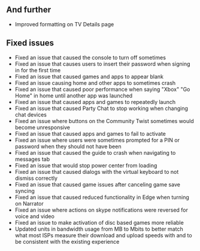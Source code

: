 ## And further
- Improved formatting on TV Details page

## Fixed issues
- Fixed an issue that caused the console to turn off sometimes
- Fixed an issue that causes users to insert their password when signing in for the first time
- Fixed an issue that caused games and apps to appear blank
- Fixed an issue causing home and other apps to sometimes crash
- Fixed an issue that caused poor performance when saying  "Xbox" <pause> "Go Home" in home until another app was launched
- Fixed an issue that caused apps and games to repeatedly launch
- Fixed an issue that caused Party Chat to stop working when changing chat devices
- Fixed an issue where buttons on the Community Twist sometimes would become unresponsive
- Fixed an issue that caused apps and games to fail to activate
- Fixed an issue where users were sometimes prompted for a PIN or password when they should not have been
- Fixed an issue that caused the guide to crash when navigating to messages tab
- Fixed an issue that would stop power center from loading
- Fixed an issue that caused dialogs with the virtual keyboard to not dismiss correctly
- Fixed an issue that caused game issues after canceling game save syncing
- Fixed an issue that caused reduced functionality in Edge when turning on Narrator
- Fixed an issue where actions on skype notifications were reversed for voice and video
- Fixed an issue to make activation of disc based games more reliable
- Updated units in bandwidth usage from MB to Mbits to better match what most ISPs measure their download and upload speeds with and to be consistent with the existing experience